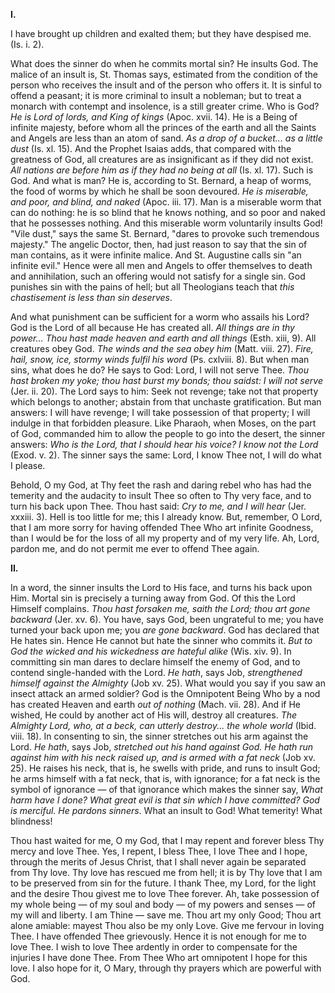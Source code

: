 
**I\.**

I have brought up children and exalted them; but they have despised me. (Is. i. 2).

What does the sinner do when he commits mortal sin? He insults God. The malice of an insult is, St. Thomas says, estimated from the condition of the person who receives the insult and of the person who offers it. It is sinful to offend a peasant; it is more criminal to insult a nobleman; but to treat a monarch with contempt and insolence, is a still greater crime. Who is God? *He is Lord of lords, and King of kings* (Apoc. xvii. 14). He is a Being of infinite majesty, before whom all the princes of the earth and all the Saints and Angels are less than an atom of sand. *As a drop of a bucket... as a little dust* (Is. xl. 15). And the Prophet Isaias adds, that compared with the greatness of God, all creatures are as insignificant as if they did not exist. *All nations are before him as if they had no being at all* (Is. xl. 17). Such is God. And what is man? He is, according to St. Bernard, a heap of worms, the food of worms by which he shall be soon devoured. *He is miserable, and poor, and blind, and naked* (Apoc. iii. 17). Man is a miserable worm that can do nothing: he is so blind that he knows nothing, and so poor and naked that he possesses nothing. And this miserable worm voluntarily insults God! \"Vile dust,\" says the same St. Bernard, \"dares to provoke such tremendous majesty.\" The angelic Doctor, then, had just reason to say that the sin of man contains, as it were infinite malice. And St. Augustine calls sin \"an infinite evil.\" Hence were all men and Angels to offer themselves to death and annihilation, such an offering would not satisfy for a single sin. God punishes sin with the pains of hell; but all Theologians teach that *this chastisement is less than sin deserves*.

And what punishment can be sufficient for a worm who assails his Lord? God is the Lord of all because He has created all. *All things are in thy power... Thou hast made heaven and earth and all things* (Esth. xiii, 9). All creatures obey God. *The winds and the sea obey him* (Matt. viii. 27). *Fire, hail, snow, ice, stormy winds fulfil his word* (Ps. cxlviii. 8). But when man sins, what does he do? He says to God: Lord, I will not serve Thee. *Thou hast broken my yoke; thou hast burst my bonds; thou saidst: I will not serve* (Jer. ii. 20). The Lord says to him: Seek not revenge; take not that property which belongs to another; abstain from that unchaste gratification. But man answers: I will have revenge; I will take possession of that property; I will indulge in that forbidden pleasure. Like Pharaoh, when Moses, on the part of God, commanded him to allow the people to go into the desert, the sinner answers: *Who is the Lord, that I should hear his voice? I know not the Lord* (Exod. v. 2). The sinner says the same: Lord, I know Thee not, I will do what I please.

Behold, O my God, at Thy feet the rash and daring rebel who has had the temerity and the audacity to insult Thee so often to Thy very face, and to turn his back upon Thee. Thou hast said: *Cry to me, and I will hear* (Jer. xxxiii. 3). Hell is too little for me; this I already know. But, remember, O Lord, that I am more sorry for having offended Thee Who art infinite Goodness, than I would be for the loss of all my property and of my very life. Ah, Lord, pardon me, and do not permit me ever to offend Thee again.

**II\.**

In a word, the sinner insults the Lord to His face, and turns his back upon Him. Mortal sin is precisely a turning away from God. Of this the Lord Himself complains. *Thou hast forsaken me, saith the Lord; thou art gone backward* (Jer. xv. 6). You have, says God, been ungrateful to me; you have turned your back upon me; you *are gone backward*. God has declared that He hates sin. Hence He cannot but hate the sinner who commits it. *But to God the wicked and his wickedness are hateful alike* (Wis. xiv. 9). In committing sin man dares to declare himself the enemy of God, and to contend single-handed with the Lord. *He hath*, says Job, *strengthened himself against the Almighty* (Job xv. 25). What would you say if you saw an insect attack an armed soldier? God is the Omnipotent Being Who by a nod has created Heaven and earth *out of nothing* (Mach. vii. 28). And if He wished, He could by another act of His will, destroy all creatures. *The Almighty Lord, who, at a beck, can utterly destroy... the whole world* (Ibid. viii. 18). In consenting to sin, the sinner stretches out his arm against the Lord. *He hath*, says Job, *stretched out his hand against God. He hath run against him with his neck raised up, and is armed with a fat neck* (Job xv. 25). He raises his neck, that is, he swells with pride, and runs to insult God; he arms himself with a fat neck, that is, with ignorance; for a fat neck is the symbol of ignorance — of that ignorance which makes the sinner say, *What harm have I done? What great evil is that sin which I have committed? God is merciful. He pardons sinners*. What an insult to God! What temerity! What blindness!

Thou hast waited for me, O my God, that I may repent and forever bless Thy mercy and love Thee. Yes, I repent, I bless Thee, I love Thee and I hope, through the merits of Jesus Christ, that I shall never again be separated from Thy love. Thy love has rescued me from hell; it is by Thy love that I am to be preserved from sin for the future. I thank Thee, my Lord, for the light and the desire Thou givest me to love Thee forever. Ah, take possession of my whole being — of my soul and body — of my powers and senses — of my will and liberty. I am Thine — save me. Thou art my only Good; Thou art alone amiable: mayest Thou also be my only Love. Give me fervour in loving Thee. I have offended Thee grievously. Hence it is not enough for me to love Thee. I wish to love Thee ardently in order to compensate for the injuries I have done Thee. From Thee Who art omnipotent I hope for this love. I also hope for it, O Mary, through thy prayers which are powerful with God.

